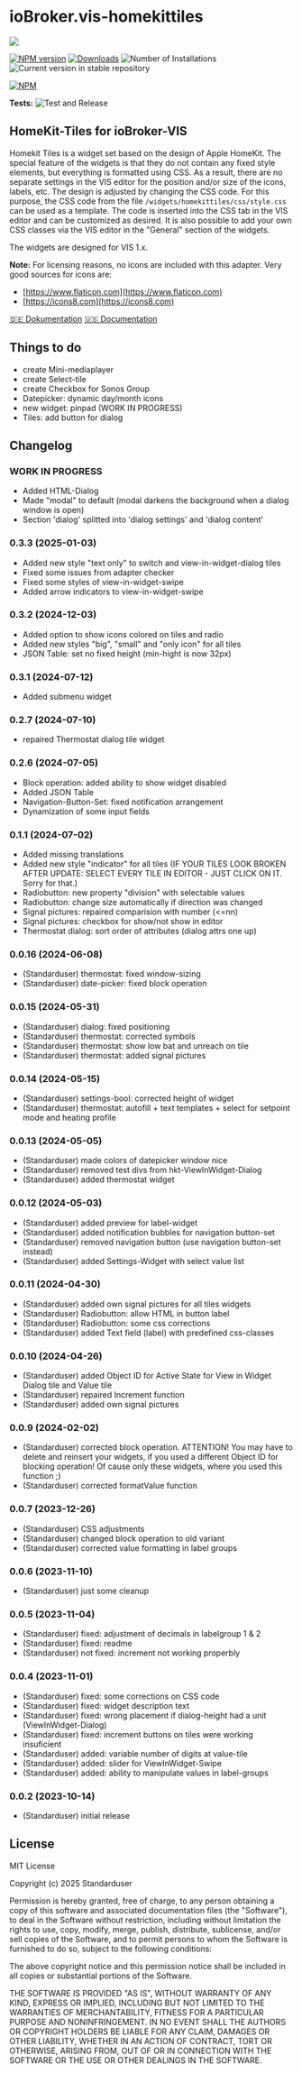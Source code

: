 # ioBroker.vis-homekittiles

<img src="doc/img/title-pic_hkt-on-ipad.png" />

[![NPM version](https://img.shields.io/npm/v/iobroker.vis-homekittiles.svg)](https://www.npmjs.com/package/iobroker.vis-homekittiles)
[![Downloads](https://img.shields.io/npm/dm/iobroker.vis-homekittiles.svg)](https://www.npmjs.com/package/iobroker.vis-homekittiles)
![Number of Installations](https://iobroker.live/badges/vis-homekittiles-installed.svg)
![Current version in stable repository](https://iobroker.live/badges/vis-homekittiles-stable.svg)

[![NPM](https://nodei.co/npm/iobroker.vis-homekittiles.png?downloads=true)](https://nodei.co/npm/iobroker.vis-homekittiles/)

**Tests:** ![Test and Release](https://github.com/Standarduser/ioBroker.vis-homekittiles/workflows/Test%20and%20Release/badge.svg)

## HomeKit-Tiles for ioBroker-VIS

Homekit Tiles is a widget set based on the design of Apple HomeKit.
The special feature of the widgets is that they do not contain any fixed style elements, but everything is formatted using CSS. As a result, there are no separate settings in the VIS editor for the position and/or size of the icons, labels, etc. The design is adjusted by changing the CSS code. For this purpose, the CSS code from the file `/widgets/homekittiles/css/style.css` can be used as a template. The code is inserted into the CSS tab in the VIS editor and can be customized as desired. It is also possible to add your own CSS classes via the VIS editor in the "General" section of the widgets.

The widgets are designed for VIS 1.x.

**Note:** For licensing reasons, no icons are included with this adapter. Very good sources for icons are:

* [https://www.flaticon.com](https://www.flaticon.com)
* [https://icons8.com](https://icons8.com)

[🇩🇪 Dokumentation](doc/homekittiles-de.md)
[🇺🇸 Documentation](doc/homekittiles-en.md)

## Things to do

* create Mini-mediaplayer
* create Select-tile
* create Checkbox for Sonos Group
* Datepicker: dynamic day/month icons
* new widget: pinpad (WORK IN PROGRESS)
* Tiles: add button for dialog

## Changelog
<!--
	Placeholder for the next version (at the beginning of the line):
	### **WORK IN PROGRESS**
-->
### **WORK IN PROGRESS**

* Added HTML-Dialog
* Made "modal" to default (modal darkens the background when a dialog window is open)
* Section 'dialog' splitted into 'dialog settings' and 'dialog content'

### 0.3.3 (2025-01-03)

* Added new style "text only" to switch and view-in-widget-dialog tiles
* Fixed some issues from adapter checker
* Fixed some styles of view-in-widget-swipe
* Added arrow indicators to view-in-widget-swipe

### 0.3.2 (2024-12-03)

* Added option to show icons colored on tiles and radio
* Added new styles "big", "small" and "only icon" for all tiles
* JSON Table: set no fixed height (min-hight is now 32px)

### 0.3.1 (2024-07-12)

* Added submenu widget

### 0.2.7 (2024-07-10)

* repaired Thermostat dialog tile widget

### 0.2.6 (2024-07-05)

* Block operation: added ability to show widget disabled
* Added JSON Table
* Navigation-Button-Set: fixed notification arrangement
* Dynamization of some input fields

### 0.1.1 (2024-07-02)

* Added missing translations
* Added new style "indicator" for all tiles (IF YOUR TILES LOOK BROKEN AFTER UPDATE: SELECT EVERY TILE IN EDITOR - JUST CLICK ON IT. Sorry for that.)
* Radiobutton: new property "division" with selectable values
* Radiobutton: change size automatically if direction was changed
* Signal pictures: repaired comparision with number (<=nn)
* Signal pictures: checkbox for show/not show in editor
* Thermostat dialog: sort order of attributes (dialog attrs one up)

### 0.0.16 (2024-06-08)

* (Standarduser) thermostat: fixed window-sizing
* (Standarduser) date-picker: fixed block operation

### 0.0.15 (2024-05-31)

* (Standarduser) dialog: fixed positioning
* (Standarduser) thermostat: corrected symbols
* (Standarduser) thermostat: show low bat and unreach on tile
* (Standarduser) thermostat: added signal pictures

### 0.0.14 (2024-05-15)

* (Standarduser) settings-bool: corrected height of widget
* (Standarduser) thermostat: autofill + text templates + select for setpoint mode and heating profile

### 0.0.13 (2024-05-05)

* (Standarduser) made colors of datepicker window nice
* (Standarduser) removed test divs from hkt-ViewInWidget-Dialog
* (Standarduser) added thermostat widget

### 0.0.12 (2024-05-03)

* (Standarduser) added preview for label-widget
* (Standarduser) added notification bubbles for navigation button-set
* (Standarduser) removed navigation button (use navigation button-set instead)
* (Standarduser) added Settings-Widget with select value list

### 0.0.11 (2024-04-30)

* (Standarduser) added own signal pictures for all tiles widgets
* (Standarduser) Radiobutton: allow HTML in button label
* (Standarduser) Radiobutton: some css corrections
* (Standarduser) added Text field (label) with predefined css-classes

### 0.0.10 (2024-04-26)

* (Standarduser) added Object ID for Active State for View in Widget Dialog tile and Value tile
* (Standarduser) repaired Increment function
* (Standarduser) added own signal pictures

### 0.0.9 (2024-02-02)

* (Standarduser) corrected block operation. ATTENTION! You may have to delete and reinsert your widgets, if you used a different Object ID for blocking operation! Of cause only these widgets, where you used this function ;)
* (Standarduser) corrected formatValue function

### 0.0.7 (2023-12-26)

* (Standarduser) CSS adjustments
* (Standarduser) changed block operation to old variant
* (Standarduser) corrected value formatting in label groups

### 0.0.6 (2023-11-10)

* (Standarduser) just some cleanup

### 0.0.5 (2023-11-04)

* (Standarduser) fixed: adjustment of decimals in labelgroup 1 & 2
* (Standarduser) fixed: readme
* (Standarduser) not fixed: increment not working properbly

### 0.0.4 (2023-11-01)

* (Standarduser) fixed: some corrections on CSS code
* (Standarduser) fixed: widget description text
* (Standarduser) fixed: wrong placement if dialog-height had a unit (ViewInWidget-Dialog)
* (Standarduser) fixed: increment buttons on tiles were working insuficient
* (Standarduser) added: variable number of digits at value-tile
* (Standarduser) added: slider for ViewInWidget-Swipe
* (Standarduser) added: ability to manipulate values in label-groups

### 0.0.2 (2023-10-14)

* (Standarduser) initial release

## License

MIT License

Copyright (c) 2025 Standarduser

Permission is hereby granted, free of charge, to any person obtaining a copy
of this software and associated documentation files (the "Software"), to deal
in the Software without restriction, including without limitation the rights
to use, copy, modify, merge, publish, distribute, sublicense, and/or sell
copies of the Software, and to permit persons to whom the Software is
furnished to do so, subject to the following conditions:

The above copyright notice and this permission notice shall be included in all
copies or substantial portions of the Software.

THE SOFTWARE IS PROVIDED "AS IS", WITHOUT WARRANTY OF ANY KIND, EXPRESS OR
IMPLIED, INCLUDING BUT NOT LIMITED TO THE WARRANTIES OF MERCHANTABILITY,
FITNESS FOR A PARTICULAR PURPOSE AND NONINFRINGEMENT. IN NO EVENT SHALL THE
AUTHORS OR COPYRIGHT HOLDERS BE LIABLE FOR ANY CLAIM, DAMAGES OR OTHER
LIABILITY, WHETHER IN AN ACTION OF CONTRACT, TORT OR OTHERWISE, ARISING FROM,
OUT OF OR IN CONNECTION WITH THE SOFTWARE OR THE USE OR OTHER DEALINGS IN THE
SOFTWARE.
